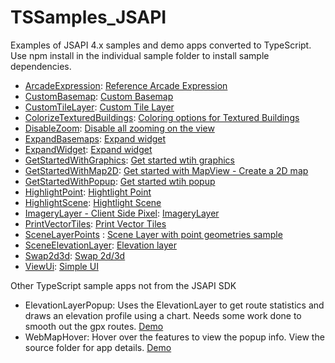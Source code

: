 # TSSamples_JSAPI

Examples of JSAPI 4.x samples and demo apps converted to TypeScript.  Use npm install in the individual sample folder to install sample dependencies. 

* [ArcadeExpression](https://kellyhutchins.github.io/TSSamples_JSAPI/ArcadeExpression/index.html): [Reference Arcade Expression](https://developers.arcgis.com/javascript/latest/sample-code/popuptemplate-arcade/index.html)
* [CustomBasemap](https://kellyhutchins.github.io/TSSamples_JSAPI/CustomBasemap/index.html): [Custom Basemap](https://developers.arcgis.com/javascript/latest/sample-code/basemap-custom/index.html)
* [CustomTileLayer](https://kellyhutchins.github.io/TSSamples_JSAPI/CustomTileLayer/index.html): [Custom Tile Layer](https://developers.arcgis.com/javascript/latest/sample-code/layers-custom-tilelayer/index.html)
* [ColorizeTexturedBuildings](https://kellyhutchins.github.io/TSSamples_JSAPI/ColoringOptionsTextured/index.html): [Coloring options for Textured Buildings](https://developers.arcgis.com/javascript/latest/sample-code/layers-scenelayer-color-mix-mode/index.html)
* [DisableZoom](https://kellyhutchins.github.io/TSSamples_JSAPI/DisableZoom/index.html): [Disable all zooming on the view](https://developers.arcgis.com/javascript/latest/sample-code/view-disable-zoom/index.html)
* [ExpandBasemaps](https://kellyhutchins.github.io/TSSamples_JSAPI/ExpandBasemaps/index.html): [Expand widget](https://developers.arcgis.com/javascript/latest/sample-code/widgets-expand/index.html)
* [ExpandWidget](https://kellyhutchins.github.io/TSSamples_JSAPI/ExpandWidget/index.html): [Expand widget](https://developers.arcgis.com/javascript/latest/sample-code/widgets-expand/index.html)
* [GetStartedWithGraphics](https://kellyhutchins.github.io/TSSamples_JSAPI/GetStartedWithGraphics/index.html): [Get started wtih graphics](https://developers.arcgis.com/javascript/latest/sample-code/get-started-graphics/index.html)
* [GetStartedWithMap2D](https://kellyhutchins.github.io/TSSamples_JSAPI/GetStartedWithMap2D/index.html): [Get started with MapView - Create a 2D map](https://developers.arcgis.com/javascript/latest/sample-code/get-started-mapview/index.html)
* [GetStartedWithPopup](https://kellyhutchins.github.io/TSSamples_JSAPI/GetStartedWithPopup/index.html): [Get started wtih popup](https://developers.arcgis.com/javascript/latest/sample-code/get-started-popup/index.html)
* [HighlightPoint](https://kellyhutchins.github.io/TSSamples_JSAPI/HighlightPoint/index.html): [Hightlight Point](https://developers.arcgis.com/javascript/latest/sample-code/highlight-point-features/index.html)
* [HighlightScene](https://kellyhutchins.github.io/TSSamples_JSAPI/HighlightScene/index.html): [Hightlight Scene](https://developers.arcgis.com/javascript/latest/sample-code/highlight-scenelayer/index.html)
* [ImageryLayer - Client Side Pixel](https://kellyhutchins.github.io/TSSamples_JSAPI/ClientSidePixelFilter/index.html): [ImageryLayer](https://developers.arcgis.com/javascript/latest/sample-code/layers-imagery-pixelvalues/index.html)
* [PrintVectorTiles](https://kellyhutchins.github.io/TSSamples_JSAPI/PrintVectorTiles/index.html): [Print Vector Tiles](https://developers.arcgis.com/javascript/latest/sample-code/widgets-print-vectortiles/index.html)
* [SceneLayerPoints](https://kellyhutchins.github.io/TSSamples_JSAPI/SceneLayerPoints/index.html) : [Scene Layer with point geometries sample](https://developers.arcgis.com/javascript/latest/sample-code/layers-scenelayer-points/index.html)
* [SceneElevationLayer](https://kellyhutchins.github.io/TSSamples_JSAPI/SceneElevationLayer/index.html): [Elevation layer](https://developers.arcgis.com/javascript/latest/sample-code/scene-elevationlayer/index.html)
* [Swap2d3d](https://kellyhutchins.github.io/TSSamples_JSAPI/Swap2d3d/index.html): [Swap 2d/3d](https://developers.arcgis.com/javascript/latest/sample-code/views-swap-2d-3d/index.html)
* [ViewUi](https://kellyhutchins.github.io/TSSamples_JSAPI/ViewUI/index.html): [Simple UI](https://developers.arcgis.com/javascript/latest/sample-code/simple-ui/index.html)

Other TypeScript sample apps not from the JSAPI SDK 

* ElevationLayerPopup: Uses the ElevationLayer to get route statistics and draws an elevation profile using a chart. Needs some work done to smooth out the gpx routes. [Demo](https://kellyhutchins.github.io/TSSamples_JSAPI/ElevationLayerPopup/index.html)
* WebMapHover: Hover over the features to view the popup info. View the source folder for app details. [Demo](https://kellyhutchins.github.io/TSSamples_JSAPI/WebMapHover/source/index.html?webmap=38cd0d9c86544a81af81800ae59bdf04)
